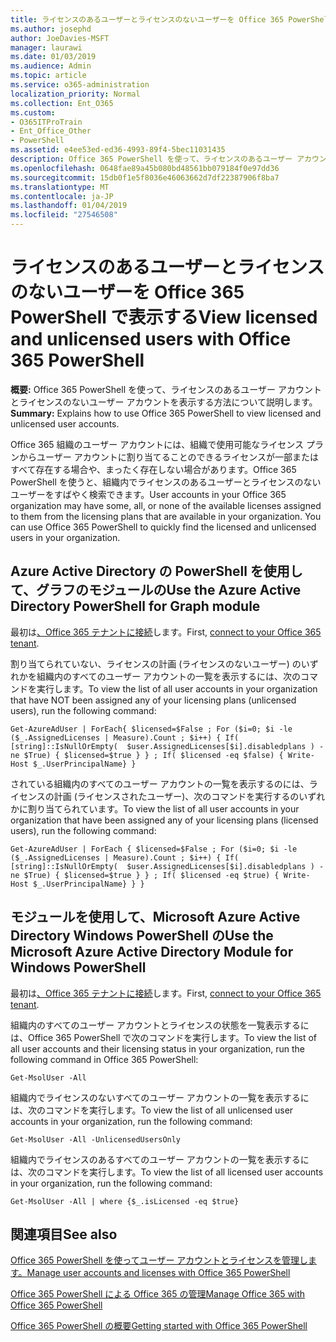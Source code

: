 ```yaml
---
title: ライセンスのあるユーザーとライセンスのないユーザーを Office 365 PowerShell で表示する
ms.author: josephd
author: JoeDavies-MSFT
manager: laurawi
ms.date: 01/03/2019
ms.audience: Admin
ms.topic: article
ms.service: o365-administration
localization_priority: Normal
ms.collection: Ent_O365
ms.custom:
- O365ITProTrain
- Ent_Office_Other
- PowerShell
ms.assetid: e4ee53ed-ed36-4993-89f4-5bec11031435
description: Office 365 PowerShell を使って、ライセンスのあるユーザー アカウントとライセンスのないユーザー アカウントを表示する方法について説明します。
ms.openlocfilehash: 0648fae89a45b080bd48561bb079184f0e97dd36
ms.sourcegitcommit: 15db0f1e5f8036e46063662d7df22387906f8ba7
ms.translationtype: MT
ms.contentlocale: ja-JP
ms.lasthandoff: 01/04/2019
ms.locfileid: "27546508"
---
```

# <a name="view-licensed-and-unlicensed-users-with-office-365-powershell"></a><span data-ttu-id="e0c41-103">ライセンスのあるユーザーとライセンスのないユーザーを Office 365 PowerShell で表示する</span><span class="sxs-lookup"><span data-stu-id="e0c41-103">View licensed and unlicensed users with Office 365 PowerShell</span></span>

<span data-ttu-id="e0c41-104">**概要:** Office 365 PowerShell を使って、ライセンスのあるユーザー アカウントとライセンスのないユーザー アカウントを表示する方法について説明します。</span><span class="sxs-lookup"><span data-stu-id="e0c41-104">**Summary:** Explains how to use Office 365 PowerShell to view licensed and unlicensed user accounts.</span></span>
  
<span data-ttu-id="e0c41-p101">Office 365 組織のユーザー アカウントには、組織で使用可能なライセンス プランからユーザー アカウントに割り当てることのできるライセンスが一部またはすべて存在する場合や、まったく存在しない場合があります。Office 365 PowerShell を使うと、組織内でライセンスのあるユーザーとライセンスのないユーザーをすばやく検索できます。</span><span class="sxs-lookup"><span data-stu-id="e0c41-p101">User accounts in your Office 365 organization may have some, all, or none of the available licenses assigned to them from the licensing plans that are available in your organization. You can use Office 365 PowerShell to quickly find the licensed and unlicensed users in your organization.</span></span>


## <a name="use-the-azure-active-directory-powershell-for-graph-module"></a><span data-ttu-id="e0c41-107">Azure Active Directory の PowerShell を使用して、グラフのモジュールの</span><span class="sxs-lookup"><span data-stu-id="e0c41-107">Use the Azure Active Directory PowerShell for Graph module</span></span>

<span data-ttu-id="e0c41-108">最初は[、Office 365 テナントに接続](connect-to-office-365-powershell.md#connect-with-the-azure-active-directory-powershell-for-graph-module)します。</span><span class="sxs-lookup"><span data-stu-id="e0c41-108">First, [connect to your Office 365 tenant](connect-to-office-365-powershell.md#connect-with-the-azure-active-directory-powershell-for-graph-module).</span></span>
 
<span data-ttu-id="e0c41-109">割り当てられていない、ライセンスの計画 (ライセンスのないユーザー) のいずれかを組織内のすべてのユーザー アカウントの一覧を表示するには、次のコマンドを実行します。</span><span class="sxs-lookup"><span data-stu-id="e0c41-109">To view the list of all user accounts in your organization that have NOT been assigned any of your licensing plans (unlicensed users), run the following command:</span></span>
  
```
Get-AzureAdUser | ForEach{ $licensed=$False ; For ($i=0; $i -le ($_.AssignedLicenses | Measure).Count ; $i++) { If( [string]::IsNullOrEmpty(  $user.AssignedLicenses[$i].disabledplans ) -ne $True) { $licensed=$true } } ; If( $licensed -eq $false) { Write-Host $_.UserPrincipalName} }
```

<span data-ttu-id="e0c41-110">されている組織内のすべてのユーザー アカウントの一覧を表示するのには、ライセンスの計画 (ライセンスされたユーザー)、次のコマンドを実行するのいずれかに割り当てられています。</span><span class="sxs-lookup"><span data-stu-id="e0c41-110">To view the list of all user accounts in your organization that have been assigned any of your licensing plans (licensed users), run the following command:</span></span>
  
```
Get-AzureAdUser | ForEach { $licensed=$False ; For ($i=0; $i -le ($_.AssignedLicenses | Measure).Count ; $i++) { If( [string]::IsNullOrEmpty(  $user.AssignedLicenses[$i].disabledplans ) -ne $True) { $licensed=$true } } ; If( $licensed -eq $true) { Write-Host $_.UserPrincipalName} } }
```

## <a name="use-the-microsoft-azure-active-directory-module-for-windows-powershell"></a><span data-ttu-id="e0c41-111">モジュールを使用して、Microsoft Azure Active Directory Windows PowerShell の</span><span class="sxs-lookup"><span data-stu-id="e0c41-111">Use the Microsoft Azure Active Directory Module for Windows PowerShell</span></span>

<span data-ttu-id="e0c41-112">最初は[、Office 365 テナントに接続](connect-to-office-365-powershell.md#connect-with-the-microsoft-azure-active-directory-module-for-windows-powershell)します。</span><span class="sxs-lookup"><span data-stu-id="e0c41-112">First, [connect to your Office 365 tenant](connect-to-office-365-powershell.md#connect-with-the-microsoft-azure-active-directory-module-for-windows-powershell).</span></span>

<span data-ttu-id="e0c41-113">組織内のすべてのユーザー アカウントとライセンスの状態を一覧表示するには、Office 365 PowerShell で次のコマンドを実行します。</span><span class="sxs-lookup"><span data-stu-id="e0c41-113">To view the list of all user accounts and their licensing status in your organization, run the following command in Office 365 PowerShell:</span></span>
  
```
Get-MsolUser -All
```

<span data-ttu-id="e0c41-114">組織内でライセンスのないすべてのユーザー アカウントの一覧を表示するには、次のコマンドを実行します。</span><span class="sxs-lookup"><span data-stu-id="e0c41-114">To view the list of all unlicensed user accounts in your organization, run the following command:</span></span>
  
```
Get-MsolUser -All -UnlicensedUsersOnly
```

<span data-ttu-id="e0c41-115">組織内でライセンスのあるすべてのユーザー アカウントの一覧を表示するには、次のコマンドを実行します。</span><span class="sxs-lookup"><span data-stu-id="e0c41-115">To view the list of all licensed user accounts in your organization, run the following command:</span></span>
  
```
Get-MsolUser -All | where {$_.isLicensed -eq $true}
```

## <a name="see-also"></a><span data-ttu-id="e0c41-116">関連項目</span><span class="sxs-lookup"><span data-stu-id="e0c41-116">See also</span></span>

[<span data-ttu-id="e0c41-117">Office 365 PowerShell を使ってユーザー アカウントとライセンスを管理します。</span><span class="sxs-lookup"><span data-stu-id="e0c41-117">Manage user accounts and licenses with Office 365 PowerShell</span></span>](manage-user-accounts-and-licenses-with-office-365-powershell.md)
  
[<span data-ttu-id="e0c41-118">Office 365 PowerShell による Office 365 の管理</span><span class="sxs-lookup"><span data-stu-id="e0c41-118">Manage Office 365 with Office 365 PowerShell</span></span>](manage-office-365-with-office-365-powershell.md)
  
[<span data-ttu-id="e0c41-119">Office 365 PowerShell の概要</span><span class="sxs-lookup"><span data-stu-id="e0c41-119">Getting started with Office 365 PowerShell</span></span>](getting-started-with-office-365-powershell.md)
